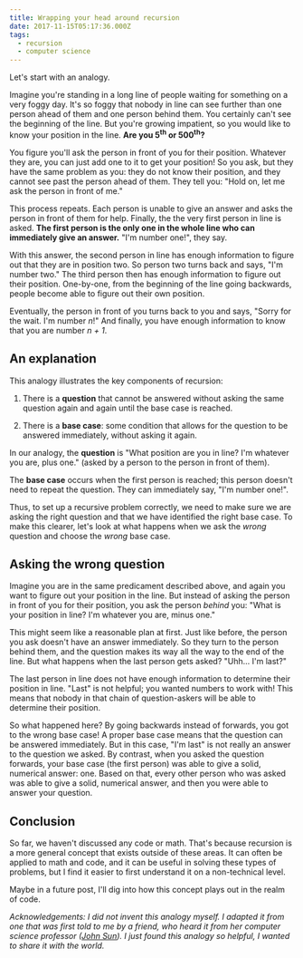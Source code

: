 ```yaml
---
title: Wrapping your head around recursion
date: 2017-11-15T05:17:36.000Z
tags:
  - recursion
  - computer science
---
```


Let's start with an analogy.

Imagine you're standing in a long line of people waiting for something on a very foggy day. It's so foggy that nobody in line can see further than one person ahead of them and one person behind them. You certainly can't see the beginning of the line. But you're growing impatient, so you would like to know your position in the line. **Are you 5<sup>th</sup> or 500<sup>th</sup>?**

You figure you'll ask the person in front of you for their position. Whatever they are, you can just add one to it to get your position! So you ask, but they have the same problem as you: they do not know their position, and they cannot see past the person ahead of them. They tell you: "Hold on, let me ask the person in front of me."

This process repeats. Each person is unable to give an answer and asks the person in front of them for help. Finally, the the very first person in line is asked. **The first person is the only one in the whole line who can immediately give an answer.** "I'm number one!", they say.

With this answer, the second person in line has enough information to figure out that they are in position two. So person two turns back and says, "I'm number two." The third person then has enough information to figure out their position. One-by-one, from the beginning of the line going backwards, people become able to figure out their own position.

Eventually, the person in front of you turns back to you and says, "Sorry for the wait. I'm number *n*!" And finally, you have enough information to know that you are number *n + 1*.

## An explanation

This analogy illustrates the key components of recursion:

1. There is a **question** that cannot be answered without asking the same question again and again until the base case is reached.

2. There is a **base case**: some condition that allows for the question to be answered immediately, without asking it again.

In our analogy, the **question** is "What position are you in line? I'm whatever you are, plus one." (asked by a person to the person in front of them).

The **base case** occurs when the first person is reached; this person doesn't need to repeat the question. They can immediately say, "I'm number one!".

Thus, to set up a recursive problem correctly, we need to make sure we are asking the right question and that we have identified the right base case. To make this clearer, let's look at what happens when we ask the *wrong* question and choose the *wrong* base case.

## Asking the wrong question

Imagine you are in the same predicament described above, and again you want to figure out your position in the line. But instead of asking the person in front of you for their position, you ask the person *behind* you: "What is your position in line? I'm whatever you are, minus one."

This might seem like a reasonable plan at first. Just like before, the person you ask doesn't have an answer immediately. So they turn to the person behind them, and the question makes its way all the way to the end of the line. But what happens when the last person gets asked? "Uhh... I'm last?"

The last person in line does not have enough information to determine their position in line. "Last" is not helpful; you wanted numbers to work with! This means that nobody in that chain of question-askers will be able to determine their position.

So what happened here? By going backwards instead of forwards, you got to the wrong base case! A proper base case means that the question can be answered immediately. But in this case, "I'm last" is not really an answer to the question we asked. By contrast, when you asked the question forwards, your base case (the first person) was able to give a solid, numerical answer: one. Based on that, every other person who was asked was able to give a solid, numerical answer, and then you were able to answer your question.

## Conclusion

So far, we haven't discussed any code or math. That's because recursion is a more general concept that exists outside of these areas. It can often be applied to math and code, and it can be useful in solving these types of problems, but I find it easier to first understand it on a non-technical level.

Maybe in a future post, I'll dig into how this concept plays out in the realm of code.

*Acknowledgements: I did not invent this analogy myself. I adapted it from one that was first told to me by a friend, who heard it from her computer science professor ([John Sun](https://www.cmc.edu/academic/faculty/profile/john-sun)). I just found this analogy so helpful, I wanted to share it with the world.*